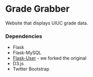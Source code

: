 # Grade Grabber

Website that displays UIUC grade data.

### Dependencies
- Flask
- Flask-MySQL
- [Flask-User](https://github.com/timthejiang/Flask-User) - we forked the original
- D3.js
- Twitter Bootstrap


